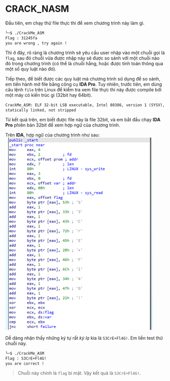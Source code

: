 # CRACK_NASM
Đầu tiên, em chạy thử file thực thi để xem chương trình này làm gì.  
```
└─$ ./CrackMe_ASM
Flag : 31245fa
you are wrong , try again !
```

Thì ở đây, rõ ràng là chương trình sẽ yêu cầu user nhập vào một chuỗi gọi là `flag`, sau đó chuỗi vừa được nhập này sẽ được so sánh với một chuỗi nào đó trong chương trình (có thể là chuỗi hằng, hoặc được tính toán thông qua một số quy luật nào đó).  

Tiếp theo, để biết được các quy luật mà chương trình sử dụng để so sánh, em tiến hành mở file bằng công cụ **IDA Pro**. Tuy nhiên, trước tiên, em dùng câu lệnh `file` trên Linux để kiểm tra xem file thực thi này được compile bởi một máy có kiến trúc gì (32bit hay 64bit).
```
CrackMe_ASM: ELF 32-bit LSB executable, Intel 80386, version 1 (SYSV), statically linked, not stripped
```
Từ kết quả trên, em biết được file này là file 32bit, và em bắt đầu chạy **IDA Pro** phiên bản 32bit để xem hợp ngữ của chương trình.

Trên **IDA**, hợp ngữ của chương trình như sau:  
![](https://github.com/datthinh1801/NT209.L21.ANTN-Challenges/blob/main/crack_nasm/crach_nasm_ida.png)

Dễ dàng nhận thấy những ký tự rất *kỳ lạ* kia là `S3CrE+Fl4G!`. Em liền test thử chuỗi này.  
```
└─$ ./CrackMe_ASM
Flag : S3CrE+Fl4G!
you are correct !  
```
> Chuỗi này chính là `flag` bí mật. Vậy kết quả là `S3CrE+Fl4G!`.

